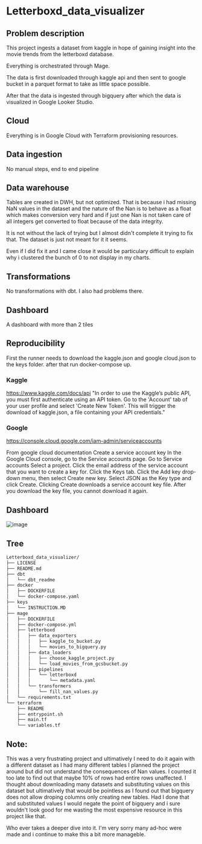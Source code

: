 # Letterboxd_data_visualizer

## Problem description
This project ingests a dataset from kaggle in hope of gaining insight into the movie trends from the letterboxd database.

Everything is orchestrated through Mage.

The data is first downloaded through kaggle api and then sent to google bucket in a parquet format to take as little space possible.

After that the data is ingested through bigquery after which the data is visualized in Google Looker Studio.

## Cloud
Everything is in Google Cloud with Terraform provisioning resources.

## Data ingestion
No manual steps, end to end pipeline

## Data warehouse
Tables are created in DWH, but not optimized.
That is because i had missing NaN values in the dataset and the nature of the Nan is to behave as a float which makes conversion very hard and if just one Nan is not taken care of all integers get converted to float because of the data integrity.

It is not without the lack of trying but I almost didn't complete it trying to fix that.
The dataset is just not meant for it it seems.

Even if I did fix it and I came close it would be particulary difficult to explain why i clustered the bunch of 0 to not display in my charts.

## Transformations
No transformations with dbt. I also had problems there.

## Dashboard
A dashboard with more than 2 tiles

## Reproducibility
First the runner needs to download the kaggle.json and google cloud.json to the keys folder.
after that run docker-compose up.

### Kaggle
https://www.kaggle.com/docs/api
"In order to use the Kaggle’s public API, you must first authenticate using an API token. Go to the 'Account' tab of your user profile and select 'Create New Token'. This will trigger the download of kaggle.json, a file containing your API credentials."

### Google
https://console.cloud.google.com/iam-admin/serviceaccounts

From google cloud documentation
Create a service account key
In the Google Cloud console, go to the Service accounts page.
Go to Service accounts
Select a project. 
Click the email address of the service account that you want to create a key for.
Click the Keys tab.
Click the Add key drop-down menu, then select Create new key.
Select JSON as the Key type and click Create.
Clicking Create downloads a service account key file. After you download the key file, you cannot download it again.

## Dashboard
![image](https://github.com/MortalWombat-repo/Letterboxd_data_visualizer/assets/69204832/177573a0-1f0f-44df-9430-d9df620e25eb)

## Tree

```bash
Letterboxd_data_visualizer/
├── LICENSE
├── README.md
├── dbt
│   └── dbt_readme
├── docker
│   ├── DOCKERFILE
│   └── docker-compose.yaml
├── keys
│   └── INSTRUCTION.MD
├── mage
│   ├── DOCKERFILE
│   ├── docker-compose.yml
│   ├── letterboxd
│   │   ├── data_exporters
│   │   │   ├── kaggle_to_bucket.py
│   │   │   └── movies_to_bigquery.py
│   │   ├── data_loaders
│   │   │   ├── choose_kaggle_project.py
│   │   │   └── load_movies_from_gcsbucket.py
│   │   ├── pipelines
│   │   │   └── letterboxd
│   │   │       └── metadata.yaml
│   │   └── transformers
│   │       └── fill_nan_values.py
│   └── requirements.txt
└── terraform
    ├── README
    ├── entrypoint.sh
    ├── main.tf
    └── variables.tf
```

## Note:
This was a very frustrating project and ultimatively I need to do it again with a different dataset as I had many different tables I planned the project around but did not understand the consequences of Nan values.
I counted it too late to find out that maybe 10% of rows had entire rows unaffected.
I thought about downloading many datasets and substituting values on this dataset but ultimatively that would be pointless as I found out that bigquery does not allow droping columns only creating new tables.
Had I done that and substituted values I would negate the point of bigquery and i sure wouldn't look good for me wasting the most expensive resource in this project like that.

Who ever takes a deeper dive into it. I'm very sorry many ad-hoc were made and i continue to make this a bit more manageble.

